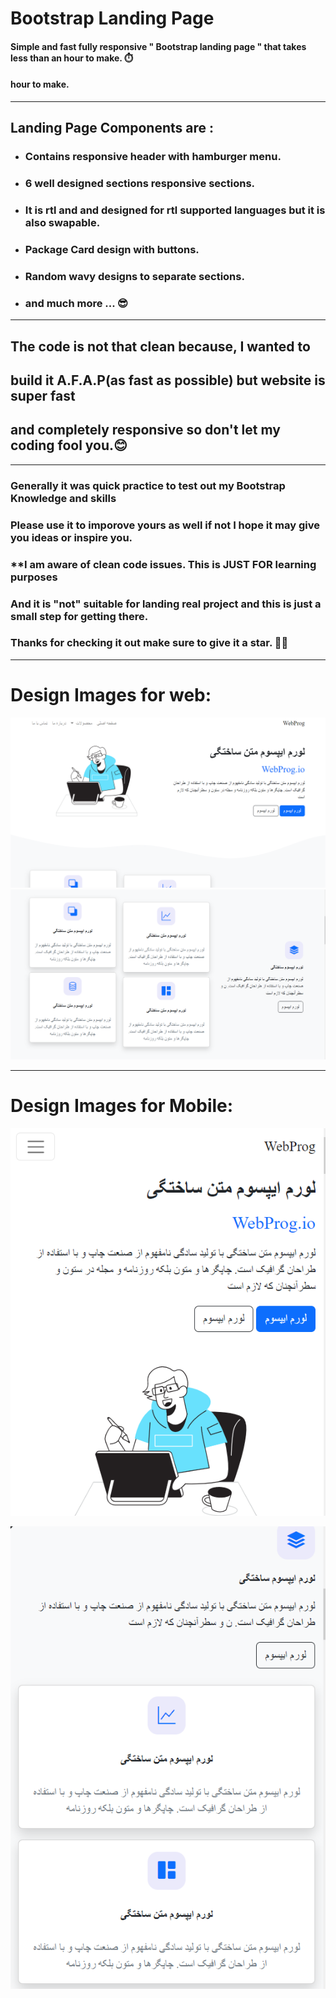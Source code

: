 # **Bootstrap Landing Page**

#### Simple and fast fully responsive " Bootstrap landing page " that takes less than an hour to make. ⏱️

#### hour to make.

---

## Landing Page Components are :

- ### Contains responsive header with hamburger menu.
- ### 6 well designed sections responsive sections.
- ### It is rtl and and designed for rtl supported languages but it is also swapable.
- ### Package Card design with buttons.
- ### Random wavy designs to separate sections.
- ### and much more **...** 😎

---

## **The code is not that clean because, I wanted to**

## **build it A.F.A.P(as fast as possible) but website is super fast** 
## **and completely responsive so don't let my coding fool you.😊**

---

### Generally it was quick practice to test out my Bootstrap Knowledge and skills
### Please use it to imporove yours as well if not I hope it may give you ideas or inspire you.
### **I am aware of clean code issues. **This is JUST FOR learning purposes** 
### And it is "not" suitable for landing real project and this is **just a small step for getting there**.
### Thanks for checking it out make sure to give it a star. 🥰🍷

---

# Design Images for web:

![First](Design_Image/first.png)
![Second](Design_Image/Second.png)

---

# Design Images for Mobile:

![First Mobile](Design_Image/first-Mobile.png)

![Second Mobile](Design_Image/Second-Mobile.png)
